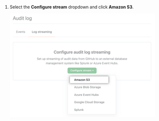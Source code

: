 1. Select the **Configure stream** dropdown and click **Amazon S3**.
   
   ![Choose Amazon S3 from the drop-down menu](/assets/images/help/enterprises/audit-stream-choice-s3.png)
